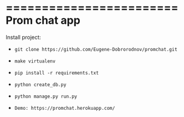 ========================
Prom chat app
========================


Install project:

* `git clone https://github.com/Eugene-Dobrorodnov/promchat.git`
* `make virtualenv`
* `pip install -r requirements.txt`
* `python create_db.py`
* `python manage.py run.py`

* `Demo: https://promchat.herokuapp.com/`
